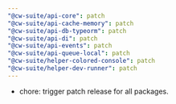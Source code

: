 ```yaml
---
"@cw-suite/api-core": patch
"@cw-suite/api-cache-memory": patch
"@cw-suite/api-db-typeorm": patch
"@cw-suite/api-di": patch
"@cw-suite/api-events": patch
"@cw-suite/api-queue-local": patch
"@cw-suite/helper-colored-console": patch
"@cw-suite/helper-dev-runner": patch
---
```


- chore: trigger patch release for all packages.
